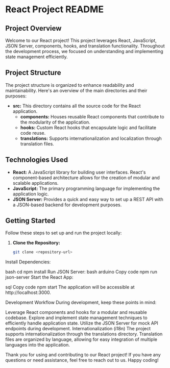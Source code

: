 # React Project README

## Project Overview

Welcome to our React project! This project leverages React, JavaScript, JSON Server, components, hooks, and translation functionality. Throughout the development process, we focused on understanding and implementing state management efficiently.

## Project Structure

The project structure is organized to enhance readability and maintainability. Here's an overview of the main directories and their purposes:

- **src:** This directory contains all the source code for the React application.
  - **components:** Houses reusable React components that contribute to the modularity of the application.
  - **hooks:** Custom React hooks that encapsulate logic and facilitate code reuse.
  - **translations:** Supports internationalization and localization through translation files.

## Technologies Used

- **React:** A JavaScript library for building user interfaces. React's component-based architecture allows for the creation of modular and scalable applications.
- **JavaScript:** The primary programming language for implementing the application logic.
- **JSON Server:** Provides a quick and easy way to set up a REST API with a JSON-based backend for development purposes.

## Getting Started

Follow these steps to set up and run the project locally:

1. **Clone the Repository:**
   ```bash
   git clone <repository-url>

   
Install Dependencies:

bash
      cd <project-directory>
npm install
Run JSON Server:
bash
arduino
Copy code
npm run json-server
Start the React App:

sql
Copy code
npm start
The application will be accessible at http://localhost:3000.

Development Workflow
During development, keep these points in mind:

Leverage React components and hooks for a modular and reusable codebase.
Explore and implement state management techniques to efficiently handle application state.
Utilize the JSON Server for mock API endpoints during development.
Internationalization (i18n)
The project supports internationalization through the translations directory. Translation files are organized by language, allowing for easy integration of multiple languages into the application.

Thank you for using and contributing to our React project! If you have any questions or need assistance, feel free to reach out to us. Happy coding!
